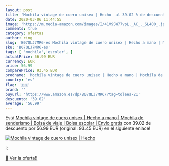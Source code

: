 ```yaml
---
layout: post
title: 'Mochila vintage de cuero unisex | Hecho  al 39.02 % de descuento'
date: 2020-03-06 11:44:55
image: 'https://m.media-amazon.com/images/I/41V9SW77vpL._AC_._SL400_.jpg'
comments: true
category: ofertas
author: ring
slug: 'B07QLJ7MR6-es Mochila vintage de cuero unisex | Hecho a mano | Mochila...'
sku: 'B07QLJ7MR6-es'
tags: [ 'mochila','escolar', ]
actualPrice: 56.99 EUR
currency: EUR
price: 56.99
comparePrice: 93.45 EUR
prodname: 'Mochila vintage de cuero unisex | Hecho a mano | Mochila de senderismo | Bolsa de viaje | Bolsa escolar | Envío gratis'
country: 'es'
flag: '🇪🇸'
brand: ''
buyurl: 'https://www.amazon.es/dp/B07QLJ7MR6/?tag=tolees-21'
descuento: '39.02'
average: '56.99'
---
```


Está [Mochila vintage de cuero unisex | Hecho a mano | Mochila de senderismo | Bolsa de viaje | Bolsa escolar | Envío gratis](https://www.amazon.es/dp/B07QLJ7MR6/?tag=tolees-21) con 39.02 de descuento por 56.99 EUR (original: 93.45 EUR) en el siguiente enlace!

[![Mochila vintage de cuero unisex | Hecho ](https://m.media-amazon.com/images/I/41V9SW77vpL._AC_._SL400_.jpg)](https://www.amazon.es/dp/B07QLJ7MR6/?tag=tolees-21)

ℹ️:


[🛒 Ver la oferta!!](https://www.amazon.es/dp/B07QLJ7MR6/?tag=tolees-21)
